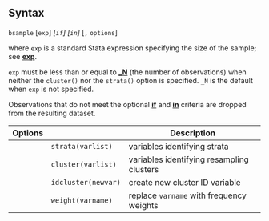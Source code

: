 ## Syntax

`bsample` \[`exp`\] _\[`if`\] \[`in`\]_ \[`,`
`options`\]

where `exp` is a standard Stata expression specifying the size of the
sample; see
[<strong>exp</strong>](http://www.stata.com/help.cgi?exp).

`exp` must be less than or equal to
[<strong>_N</strong>](http://www.stata.com/help.cgi?_N)
(the number of observations) when neither the `cluster()` nor the
`strata()` option is specified. `_N` is the default when `exp` is not
specified.

Observations that do not meet the optional
[<strong>if</strong>](http://www.stata.com/help.cgi?if)
and
[<strong>in</strong>](http://www.stata.com/help.cgi?in)
criteria are dropped from the resulting dataset.

| Options |                     | Description                               |
|---------|---------------------|-------------------------------------------|
|         | `strata(varlist)`   | variables identifying strata              |
|         | `cluster(varlist)`  | variables identifying resampling clusters |
|         | `idcluster(newvar)` | create new cluster ID variable            |
|         | `weight(varname)`   | replace `varname` with frequency weights  |

